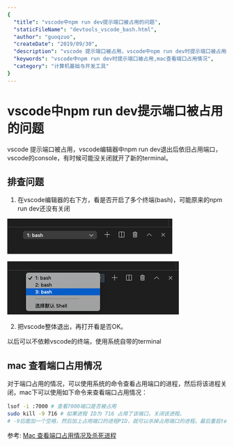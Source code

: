 ```yaml
---
{
  "title": "vscode中npm run dev提示端口被占用的问题",
  "staticFileName": "devtools_vscode_bash.html",
  "author": "guoqzuo",
  "createDate": "2019/09/30",
  "description": "vscode 提示端口被占用，vscode中npm run dev时提示端口被占用的问题, mac查看端口占用情况。vscode编辑器中npm run dev退出后依旧占用端口，vscode的console，有时候可能没关闭就开了新的terminal。",
  "keywords": "vscode中npm run dev时提示端口被占用,mac查看端口占用情况",
  "category": "计算机基础与开发工具"
}
---
```

# vscode中npm run dev提示端口被占用的问题

vscode 提示端口被占用，vscode编辑器中npm run dev退出后依旧占用端口，vscode的console，有时候可能没关闭就开了新的terminal。

## 排查问题

1. 在vscode编辑器的右下方，看是否开启了多个终端(bash)，可能原来的npm run dev还没有关闭

![vscode_bash_1.png](../../../images/blog/devtools/vscode_bash_1.png)


![vscode_bash_2.png](../../../images/blog/devtools/vscode_bash_2.png)

2. 把vscode整体退出，再打开看是否OK。


以后可以不依赖vscode的终端，使用系统自带的terminal


## mac 查看端口占用情况
对于端口占用的情况，可以使用系统的命令查看占用端口的进程，然后将该进程关闭，mac下可以使用如下命令来查看端口占用情况：
```bash
lsof -i :7000 # 查看7000端口是否被占用
sudo kill -9 716 # 如果进程 ID为 716 占用了该端口，关闭该进程。
# -9后面加一个空格，然后加上占用端口的进程PID，就可以杀掉占用端口的进程。最后重启terminal就ok。
```

参考: [Mac 查看端口占用情况及杀死进程](https://www.jianshu.com/p/9216b6127a82)